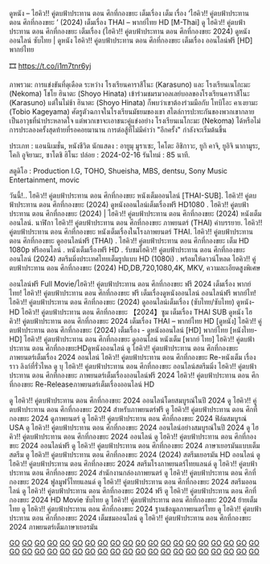 ดูหนัง – ไฮคิว!! คู่ตบฟ้าประทาน ตอน ศึกที่กองขยะ เต็มเรื่อง เต็ม เรื่อง ‘ไฮคิว!! คู่ตบฟ้าประทาน ตอน ศึกที่กองขยะ ’ (2024) เต็มเรื่อง THAI – พากย์ไทย HD [M-Thai] ดู ไฮคิว!! คู่ตบฟ้าประทาน ตอน ศึกที่กองขยะ เต็มเรื่อง (ไฮคิว!! คู่ตบฟ้าประทาน ตอน ศึกที่กองขยะ 2024) ดูหนังออนไลน์ ซับไทย | ดูหนัง ไฮคิว!! คู่ตบฟ้าประทาน ตอน ศึกที่กองขยะ เต็มเรื่อง ออนไลน์ฟรี [HD] พากย์ไทย

🎞️ https://t.co/i1m7tnr6yj


ภาพรวม:
การแข่งขันที่ดุเดือด ระหว่าง โรงเรียนคาราสึโนะ (Karasuno) และ โรงเรียนเนโกะมะ (Nekoma) โชโย ฮินาตะ (Shoyo Hinata) เข้าร่วมชมรมวอลเลย์บอลของโรงเรียนคาราสึโนะ (Karasuno) แต่ในไม่ช้า ฮินาตะ (Shoyo Hinata) ก็พบว่าเขาต้องร่วมมือกับ โทบิโอะ คาเงยามะ (Tobio Kageyama) ศัตรูตัวฉกาจในโรงเรียนมัธยมของเขา สไตล์การปะทะกันของพวกเขากลายเป็นอาวุธที่น่าประหลาดใจ แต่พวกเขาจะเอาชนะคู่แข่งอย่าง โรงเรียนเนโกะมะ (Nekoma) ได้หรือไม่ การประลองครั้งสุดท้ายที่รอคอยมานาน การต่อสู้ที่ไม่มีคำว่า "อีกครั้ง" กำลังจะเริ่มต้นขึ้น

ประเภท : แอนนิเมชั่น, หนังชีวิต
นักแสดง : อายูมุ มูราเซะ, ไคโตะ อิชิกาวะ, ยูกิ คาจิ, ยูอิจิ นากามูระ, โคกิ อูจิยามะ, ซาโตชิ ฮิโนะ
ปล่อย : 2024-02-16
รันไทม์ : 85 นาที.

สตูดิโอ : Production I.G, TOHO, Shueisha, MBS, dentsu, Sony Music Entertainment, movic

วันนี้!.. ไฮคิว!! คู่ตบฟ้าประทาน ตอน ศึกที่กองขยะ หนังเต็มออนไลน์ [THAI-SUB]. ไฮคิว!! คู่ตบฟ้าประทาน ตอน ศึกที่กองขยะ (2024) ดูหนังออนไลน์เต็มเรื่องฟรี HD1080 . ไฮคิว!! คู่ตบฟ้าประทาน ตอน ศึกที่กองขยะ (2024) | ไฮคิว!! คู่ตบฟ้าประทาน ตอน ศึกที่กองขยะ (2024) หนังเต็มออนไลน์. นาฬิกา ไฮคิว!! คู่ตบฟ้าประทาน ตอน ศึกที่กองขยะ ภาพยนตร์ (THAI) คำบรรยาย. ไฮคิว!! คู่ตบฟ้าประทาน ตอน ศึกที่กองขยะ หนังเต็มเรื่องในโรงภาพยนตร์ THAI. ไฮคิว!! คู่ตบฟ้าประทาน ตอน ศึกที่กองขยะ ดูออนไลน์ฟรี (THAI) . ไฮคิว!! คู่ตบฟ้าประทาน ตอน ศึกที่กองขยะ เต็ม HD 1080p ฟรีออนไลน์ . หนังเต็มเรื่องฟรี HD . รับชมไฮคิว!! คู่ตบฟ้าประทาน ตอน ศึกที่กองขยะออนไลน์ (2024) สตรีมมิ่งประเทศไทยเต็มรูปแบบ HD (1080i) . พร้อมให้ดาวน์โหลด ไฮคิว!! คู่ตบฟ้าประทาน ตอน ศึกที่กองขยะ (2024) HD,DB,720,1080,4K, MKV, ความละเอียดสูงพิเศษ

ออนไลน์ฟรี Full Movie/ไฮคิว!! คู่ตบฟ้าประทาน ตอน ศึกที่กองขยะ ฟรี 2024 เต็มเรื่อง พากย์ไทย! ไฮคิว!! คู่ตบฟ้าประทาน ตอน ศึกที่กองขยะ ฟรี เต็มเรื่องดูหนังออนไลน์ ออนไลน์ฟรี พากย์ไท! ไฮคิว!! คู่ตบฟ้าประทาน ตอน ศึกที่กองขยะ (2024) ดูออนไลน์เต็มเรื่อง (ซับไทย/ซับไทย) ดูหนัง-HD ไฮคิว!! คู่ตบฟ้าประทาน ตอน ศึกที่กองขยะ 【2024】ซูม เต็มเรื่อง THAI SUB ดูหนัง ไฮคิว!! คู่ตบฟ้าประทาน ตอน ศึกที่กองขยะ 2024 เต็มเรื่อง THAI – พากย์ไทย HD [ดูหนัง] ไฮคิว!! คู่ตบฟ้าประทาน ตอน ศึกที่กองขยะ (2024) เต็มเรื่อง - ดูหนังออนไลน์ [HD] พากย์ไทย [หนังไทย-HD] ไฮคิว!! คู่ตบฟ้าประทาน ตอน ศึกที่กองขยะ ดูออนไลน์ หนังเต็ม [พากย์ ไทย] ไฮคิว!! คู่ตบฟ้าประทาน ตอน ศึกที่กองขยะHDดูหนังออนไลน์ ดู ไฮคิว!! คู่ตบฟ้าประทาน ตอน ศึกที่กองขยะ ภาพยนตร์เต็มเรื่อง 2024 ออนไลน์ ไฮคิว!! คู่ตบฟ้าประทาน ตอน ศึกที่กองขยะ Re-หนังเต็ม เรื่องราว ลิงก์ที่รั่วไหล ดู บุ ไฮคิว!! คู่ตบฟ้าประทาน ตอน ศึกที่กองขยะ ออนไลน์สตรีมมิ่ง ไฮคิว!! คู่ตบฟ้าประทาน ตอน ศึกที่กองขยะ ภาพยนตร์เต็มเรื่องออนไลน์ฟรี 2024 ไฮคิว!! คู่ตบฟ้าประทาน ตอน ศึกที่กองขยะ Re-Releaseภาพยนตร์เต็มเรื่องออนไลน์ HD

ดู ไฮคิว!! คู่ตบฟ้าประทาน ตอน ศึกที่กองขยะ 2024 ออนไลน์โดยสมบูรณ์ในปี 2024
ดู ไฮคิว!! คู่ตบฟ้าประทาน ตอน ศึกที่กองขยะ 2024 สำหรับภาพยนตร์ฟรี
ดู ไฮคิว!! คู่ตบฟ้าประทาน ตอน ศึกที่กองขยะ 2024 ดูภาพยนตร์
ดู ไฮคิว!! คู่ตบฟ้าประทาน ตอน ศึกที่กองขยะ 2024 ฟิล์มสมบูรณ์ USA
ดู ไฮคิว!! คู่ตบฟ้าประทาน ตอน ศึกที่กองขยะ 2024 ออนไลน์อย่างสมบูรณ์ในปี 2024
ดู ไฮคิว!! คู่ตบฟ้าประทาน ตอน ศึกที่กองขยะ 2024 ออนไลน์
ดู ไฮคิว!! คู่ตบฟ้าประทาน ตอน ศึกที่กองขยะ 2024 ออนไลน์ฟรี
ดู ไฮคิว!! คู่ตบฟ้าประทาน ตอน ศึกที่กองขยะ 2024 ภาษาเยอรมันแบบเต็มสตรีม
ดู ไฮคิว!! คู่ตบฟ้าประทาน ตอน ศึกที่กองขยะ 2024 (2024) สตรีมเยอรมัน HD ออนไลน์
ดู ไฮคิว!! คู่ตบฟ้าประทาน ตอน ศึกที่กองขยะ 2024 สตรีมโรงภาพยนตร์ไทยแลนด์
ดู ไฮคิว!! คู่ตบฟ้าประทาน ตอน ศึกที่กองขยะ 2024 สํานักงานกล่องภาพยนตร์
ดู ไฮคิว!! คู่ตบฟ้าประทาน ตอน ศึกที่กองขยะ 2024 ฟูลมูฟวี่ไทยแลนด์
ดู ไฮคิว!! คู่ตบฟ้าประทาน ตอน ศึกที่กองขยะ 2024 สตรีมออนไลน์
ดู ไฮคิว!! คู่ตบฟ้าประทาน ตอน ศึกที่กองขยะ 2024 ฟรี
ดู ไฮคิว!! คู่ตบฟ้าประทาน ตอน ศึกที่กองขยะ 2024 HD Movie ซับไทย
ดู ไฮคิว!! คู่ตบฟ้าประทาน ตอน ศึกที่กองขยะ 2024 ย้ายเต็มไทย
ดู ไฮคิว!! คู่ตบฟ้าประทาน ตอน ศึกที่กองขยะ 2024 ฐานข้อมูลภาพยนตร์ไทย
ดู ไฮคิว!! คู่ตบฟ้าประทาน ตอน ศึกที่กองขยะ 2024 เต็มชมออนไลน์
ดู ไฮคิว!! คู่ตบฟ้าประทาน ตอน ศึกที่กองขยะ 2024 ภาพยนตร์เต็มภาษาเยอรมัน


<a href="https://m.facebook.com/media/set/?set=a.122152115738130541">GO</a>
<a href="https://m.facebook.com/media/set/?set=a.122152115876130541">GO</a>
<a href="https://m.facebook.com/media/set/?set=a.122152116254130541">GO</a>
<a href="https://m.facebook.com/media/set/?set=a.122152116386130541">GO</a>
<a href="https://m.facebook.com/media/set/?set=a.122152116578130541">GO</a>
<a href="https://m.facebook.com/media/set/?set=a.122152116770130541">GO</a>
<a href="https://m.facebook.com/media/set/?set=a.122152116956130541">GO</a>
<a href="https://m.facebook.com/media/set/?set=a.122152117286130541">GO</a>
<a href="https://m.facebook.com/media/set/?set=a.122152117400130541">GO</a>
<a href="https://m.facebook.com/media/set/?set=a.122152117616130541">GO</a>
<a href="https://m.facebook.com/media/set/?set=a.122152117808130541">GO</a>
<a href="https://m.facebook.com/media/set/?set=a.122152118168130541">GO</a>
<a href="https://m.facebook.com/media/set/?set=a.122152118282130541">GO</a>
<a href="https://m.facebook.com/media/set/?set=a.122152118432130541">GO</a>
<a href="https://m.facebook.com/media/set/?set=a.122152118558130541">GO</a>
<a href="https://m.facebook.com/media/set/?set=a.122152120094130541">GO</a>
<a href="https://m.facebook.com/media/set/?set=a.122152120232130541">GO</a>
<a href="https://m.facebook.com/media/set/?set=a.122152122224130541">GO</a>
<a href="https://m.facebook.com/media/set/?set=a.122152122374130541">GO</a>
<a href="https://m.facebook.com/media/set/?set=a.122152122842130541">GO</a>
<a href="https://m.facebook.com/media/set/?set=a.122152122944130541">GO</a>
<a href="https://m.facebook.com/media/set/?set=a.122152123052130541">GO</a>
<a href="https://m.facebook.com/media/set/?set=a.122152123184130541">GO</a>
<a href="https://m.facebook.com/media/set/?set=a.122152123466130541">GO</a>
<a href="https://m.facebook.com/media/set/?set=a.122152123580130541">GO</a>
<a href="https://m.facebook.com/media/set/?set=a.122152123988130541">GO</a>
<a href="https://m.facebook.com/media/set/?set=a.122152124186130541">GO</a>
<a href="https://m.facebook.com/media/set/?set=a.122152124516130541">GO</a>
<a href="https://m.facebook.com/media/set/?set=a.122152124636130541">GO</a>
<a href="https://m.facebook.com/media/set/?set=a.122148373430225597">GO</a>
<a href="https://m.facebook.com/media/set/?set=a.122148373604225597">GO</a>
<a href="https://m.facebook.com/media/set/?set=a.122148373922225597">GO</a>
<a href="https://m.facebook.com/media/set/?set=a.122148374240225597">GO</a>
<a href="https://m.facebook.com/media/set/?set=a.122148374606225597">GO</a>
<a href="https://m.facebook.com/media/set/?set=a.122148375026225597">GO</a>
<a href="https://m.facebook.com/media/set/?set=a.122148375806225597">GO</a>
<a href="https://m.facebook.com/media/set/?set=a.122148376118225597">GO</a>
<a href="https://m.facebook.com/media/set/?set=a.443103708472140">GO</a>
<a href="https://groups.google.com/a/chromium.org/g/chromium-reviews/c/DpnUAKASWA4">GO</a>
<a href="https://www.are.na/block/28654647">GO</a>
